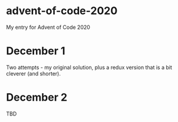 # advent-of-code-2020

My entry for Advent of Code 2020

# December 1

Two attempts - my original solution, plus a redux version that is a bit cleverer (and shorter).

# December 2

TBD
